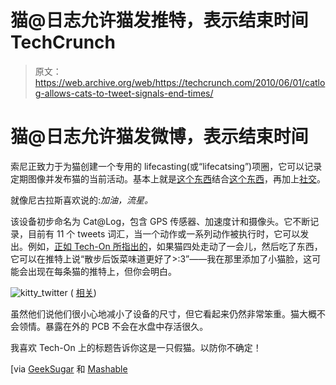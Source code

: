 # 猫@日志允许猫发推特，表示结束时间 TechCrunch

> 原文：<https://web.archive.org/web/https://techcrunch.com/2010/06/01/catlog-allows-cats-to-tweet-signals-end-times/>

# 猫@日志允许猫发微博，表示结束时间

索尼正致力于为猫创建一个专用的 lifecasting(或“lifecatsing”)项圈，它可以记录定期图像并发布猫的当前活动。基本上就是[这个东西](https://web.archive.org/web/20221208025023/http://www.crunchgear.com/2009/01/07/pet-collar-cameras-reveal-the-exciting-lives-of-pets/)结合[这个东西](https://web.archive.org/web/20221208025023/http://www.crunchgear.com/2009/07/21/spotlight-gps-is-big-brother-for-your-pets-in-a-good-way/)，再加上[社交](https://web.archive.org/web/20221208025023/https://beta.techcrunch.com/)。

就像尼古拉斯喜欢说的:*加油，流星。*

该设备初步命名为 Cat@Log，包含 GPS 传感器、加速度计和摄像头。它不断记录，目前有 11 个 tweets 词汇，当一个动作或一系列动作被执行时，它可以发出。例如，[正如 Tech-On 所指出的](https://web.archive.org/web/20221208025023/http://techon.nikkeibp.co.jp/english/NEWS_EN/20100601/183099/)，如果猫四处走动了一会儿，然后吃了东西，它可以在推特上说“散步后饭菜味道更好了>:3”——我在那里添加了小猫脸，这可能会出现在每条猫的推特上，但你会明白。

![](img/c1d89820d6b03ce115df627547a77b6a.png "kitty_twitter")
( [相关](https://web.archive.org/web/20221208025023/http://www.lefthandedtoons.com/757/))

虽然他们说他们很小心地减小了设备的尺寸，但它看起来仍然非常笨重。猫大概不会领情。暴露在外的 PCB 不会在水盘中存活很久。

我喜欢 Tech-On 上的标题告诉你这是一只假猫。以防你不确定！

[via [GeekSugar](https://web.archive.org/web/20221208025023/http://www.geeksugar.com/New-Device-Allows-Your-Cat-Tweet-8633593) 和 [Mashable](https://web.archive.org/web/20221208025023/http://mashable.com/2010/06/01/cats-tweet-with-liveblogging-device/)